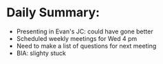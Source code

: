 # Daily Summary:

* Presenting in Evan's JC: could have gone better
* Scheduled weekly meetings for Wed 4 pm
* Need to make a list of questions for next meeting 
* BIA: slighty stuck
